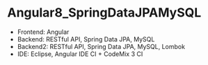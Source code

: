 # Angular8_SpringDataJPAMySQL

- Frontend: Angular
- Backend: RESTful API, Spring Data JPA, MySQL
- Backend2: RESTful API, Spring Data JPA, MySQL, Lombok
- IDE: Eclipse, Angular IDE CI + CodeMix 3 CI
